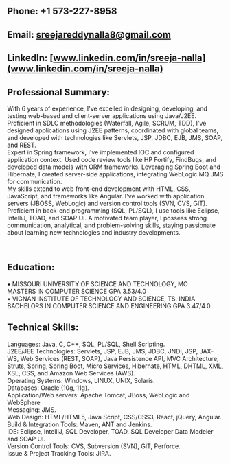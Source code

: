 ## Phone: +1 573-227-8958
## Email:  sreejareddynalla8@gmail.com
## LinkedIn: [www.linkedin.com/in/sreeja-nalla](www.linkedin.com/in/sreeja-nalla)

## Professional Summary:

With 6 years of experience, I've excelled in designing, developing, and testing web-based and client-server applications using Java/J2EE. Proficient in SDLC methodologies (Waterfall, Agile, SCRUM, TDD), I've designed applications using J2EE patterns, coordinated with global teams, and developed with technologies like Servlets, JSP, JDBC, EJB, JMS, SOAP, and REST.
<br /> 
Expert in Spring framework, I've implemented IOC and configured application context. Used code review tools like HP Fortify, FindBugs, and developed data models with ORM frameworks. Leveraging Spring Boot and Hibernate, I created server-side applications, integrating WebLogic MQ JMS for communication.
<br /> 
My skills extend to web front-end development with HTML, CSS, JavaScript, and frameworks like Angular. I've worked with application servers (JBOSS, WebLogic) and version control tools (SVN, CVS, GIT). Proficient in back-end programming (SQL, PL/SQL), I use tools like Eclipse, IntelliJ, TOAD, and SOAP UI. A motivated team player, I possess strong communication, analytical, and problem-solving skills, staying passionate about learning new technologies and industry developments.

<br /> 

## Education:
•	MISSOURI UNIVERSITY OF SCIENCE AND TECHNOLOGY, MO		              
MASTERS IN COMPUTER SCIENCE
GPA 3.53/4.0
<br /> 
•	VIGNAN INSTITUTE OF TECHNOLOGY AND SCIENCE, TS, INDIA		 
BACHELORS IN COMPUTER SCIENCE AND ENGINEERING
GPA 3.47/4.0
<br /> 
## Technical Skills:
Languages: 	Java, C, C++, SQL, PL/SQL, Shell Scripting. <br /> 
J2EE/JEE Technologies: 	Servlets, JSP, EJB, JMS, JDBC, JNDI, JSP, JAX-WS, Web Services (REST, SOAP), Java Persistence API, MVC Architecture, Struts, Spring, Spring Boot, Micro Services, Hibernate, HTML, DHTML, XML, XSL, CSS, and Amazon Web Services (AWS).<br /> 
Operating Systems: 	Windows, LINUX, UNIX, Solaris.<br /> 
Databases: 	Oracle (10g, 11g).<br /> 
Application/Web servers: 	Apache Tomcat, JBoss,  WebLogic and WebSphere <br /> 
Messaging:	JMS. <br /> 
Web Design: 	HTML/HTML5, Java Script, CSS/CSS3, React, jQuery, Angular. <br /> 
Build & Integration Tools: 	Maven, ANT and Jenkins. <br /> 
IDE: 	Eclipse, IntelliJ, SQL Developer, TOAD, SQL Developer Data Modeler and SOAP UI. <br /> 
Version Control Tools: 	CVS, Subversion (SVN), GIT, Perforce. <br /> 
Issue & Project Tracking Tools: 	JIRA. <br /> 

